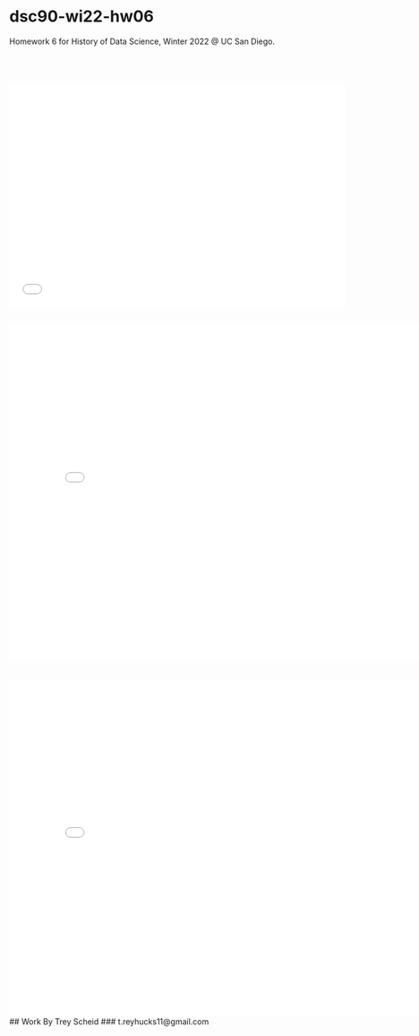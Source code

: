 # dsc90-wi22-hw06

Homework 6 for History of Data Science, Winter 2022 @ UC San Diego.

<br>
<br>
<br>
<iframe src='/dsc90-wi22-hw06/snow_map.html' width=600 height=400 frameBorder=0></iframe>
<br>
<br>
<br>
<iframe src='/dsc90-wi22-hw06/galton_heights_3d.html' width=800 height=600 frameBorder=0></iframe>
<br>
<br>
<br>
<iframe src='france_dept_pop_choro.html' width=800 height=600 frameBorder=0></iframe>
<br>
## Work By Trey Scheid
### t.reyhucks11@gmail.com
